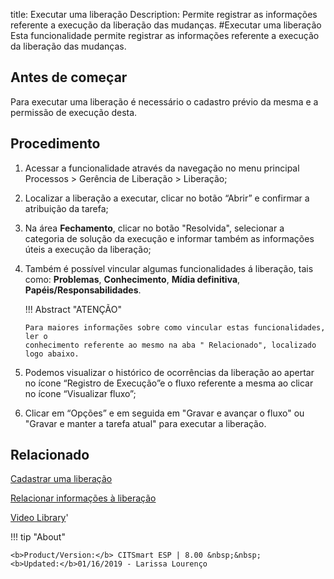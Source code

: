 title: Executar uma liberação
Description: Permite registrar as informações referente a execução da liberação das mudanças. 
#Executar uma liberação
Esta funcionalidade permite registrar as informações referente a execução da liberação das mudanças.

Antes de começar
--------------------

Para executar uma liberação é necessário o cadastro prévio da
mesma e a permissão de execução desta.

Procedimento
----------------

1.  Acessar a funcionalidade através da navegação no menu principal Processos \>
    Gerência de Liberação \> Liberação;

2.  Localizar a liberação a executar, clicar no botão “Abrir” e
    confirmar a atribuição da tarefa;

3.  Na área **Fechamento**, clicar no botão "Resolvida", selecionar a categoria
    de solução da execução e informar também as informações úteis a execução da
    liberação;

4.  Também é possível vincular algumas funcionalidades á liberação, tais
    como: **Problemas**, **Conhecimento**, **Mídia
    definitiva**, **Papéis/Responsabilidades**.

    !!! Abstract "ATENÇÃO"  

        Para maiores informações sobre como vincular estas funcionalidades, ler o
        conhecimento referente ao mesmo na aba " Relacionado", localizado logo abaixo.

5.  Podemos visualizar o histórico de ocorrências da liberação ao apertar no
    ícone “Registro de Execução”e o fluxo referente a mesma ao clicar no
    ícone “Visualizar fluxo”;

6.  Clicar em “Opções” e em seguida em "Gravar e avançar o fluxo" ou "Gravar e
    manter a tarefa atual" para executar a liberação.

Relacionado
---------------

[Cadastrar uma liberação](/pt-br/citsmart-esp-8/processes/release/use/register-release-request.html)

[Relacionar informações à liberação](/pt-br/citsmart-esp-8/processes/release/use/relate-information-to-release.html)

<i class='fa fa-youtube-play  fa-2x' style='color:#97ce17;vertical-align: middle;'> </i> [Video Library](https://www.youtube.com/playlist?list=PLB5qK2uzf2RPc9F3kW8T8Mw2rtMylBEWC)'

!!! tip "About"

    <b>Product/Version:</b> CITSmart ESP | 8.00 &nbsp;&nbsp;
    <b>Updated:</b>01/16/2019 - Larissa Lourenço
